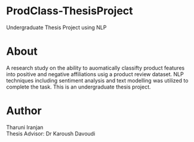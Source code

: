 # ProdClass-ThesisProject
Undergraduate Thesis Project using NLP


# About
A research study on the ability to auomatically classifty product features into positive and negative affiliations usig a product review dataset. 
NLP techniques including sentiment analysis and text modelling was utilized to complete the task. 
This is an undergraduate thesis project. 


# Author
Tharuni Iranjan <br>
Thesis Advisor: Dr Karoush Davoudi
